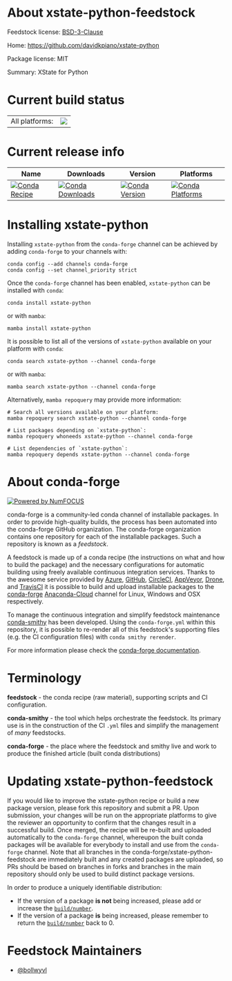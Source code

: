 About xstate-python-feedstock
=============================

Feedstock license: [BSD-3-Clause](https://github.com/conda-forge/xstate-python-feedstock/blob/main/LICENSE.txt)

Home: https://github.com/davidkpiano/xstate-python

Package license: MIT

Summary: XState for Python

Current build status
====================


<table><tr><td>All platforms:</td>
    <td>
      <a href="https://dev.azure.com/conda-forge/feedstock-builds/_build/latest?definitionId=19778&branchName=main">
        <img src="https://dev.azure.com/conda-forge/feedstock-builds/_apis/build/status/xstate-python-feedstock?branchName=main">
      </a>
    </td>
  </tr>
</table>

Current release info
====================

| Name | Downloads | Version | Platforms |
| --- | --- | --- | --- |
| [![Conda Recipe](https://img.shields.io/badge/recipe-xstate--python-green.svg)](https://anaconda.org/conda-forge/xstate-python) | [![Conda Downloads](https://img.shields.io/conda/dn/conda-forge/xstate-python.svg)](https://anaconda.org/conda-forge/xstate-python) | [![Conda Version](https://img.shields.io/conda/vn/conda-forge/xstate-python.svg)](https://anaconda.org/conda-forge/xstate-python) | [![Conda Platforms](https://img.shields.io/conda/pn/conda-forge/xstate-python.svg)](https://anaconda.org/conda-forge/xstate-python) |

Installing xstate-python
========================

Installing `xstate-python` from the `conda-forge` channel can be achieved by adding `conda-forge` to your channels with:

```
conda config --add channels conda-forge
conda config --set channel_priority strict
```

Once the `conda-forge` channel has been enabled, `xstate-python` can be installed with `conda`:

```
conda install xstate-python
```

or with `mamba`:

```
mamba install xstate-python
```

It is possible to list all of the versions of `xstate-python` available on your platform with `conda`:

```
conda search xstate-python --channel conda-forge
```

or with `mamba`:

```
mamba search xstate-python --channel conda-forge
```

Alternatively, `mamba repoquery` may provide more information:

```
# Search all versions available on your platform:
mamba repoquery search xstate-python --channel conda-forge

# List packages depending on `xstate-python`:
mamba repoquery whoneeds xstate-python --channel conda-forge

# List dependencies of `xstate-python`:
mamba repoquery depends xstate-python --channel conda-forge
```


About conda-forge
=================

[![Powered by
NumFOCUS](https://img.shields.io/badge/powered%20by-NumFOCUS-orange.svg?style=flat&colorA=E1523D&colorB=007D8A)](https://numfocus.org)

conda-forge is a community-led conda channel of installable packages.
In order to provide high-quality builds, the process has been automated into the
conda-forge GitHub organization. The conda-forge organization contains one repository
for each of the installable packages. Such a repository is known as a *feedstock*.

A feedstock is made up of a conda recipe (the instructions on what and how to build
the package) and the necessary configurations for automatic building using freely
available continuous integration services. Thanks to the awesome service provided by
[Azure](https://azure.microsoft.com/en-us/services/devops/), [GitHub](https://github.com/),
[CircleCI](https://circleci.com/), [AppVeyor](https://www.appveyor.com/),
[Drone](https://cloud.drone.io/welcome), and [TravisCI](https://travis-ci.com/)
it is possible to build and upload installable packages to the
[conda-forge](https://anaconda.org/conda-forge) [Anaconda-Cloud](https://anaconda.org/)
channel for Linux, Windows and OSX respectively.

To manage the continuous integration and simplify feedstock maintenance
[conda-smithy](https://github.com/conda-forge/conda-smithy) has been developed.
Using the ``conda-forge.yml`` within this repository, it is possible to re-render all of
this feedstock's supporting files (e.g. the CI configuration files) with ``conda smithy rerender``.

For more information please check the [conda-forge documentation](https://conda-forge.org/docs/).

Terminology
===========

**feedstock** - the conda recipe (raw material), supporting scripts and CI configuration.

**conda-smithy** - the tool which helps orchestrate the feedstock.
                   Its primary use is in the construction of the CI ``.yml`` files
                   and simplify the management of *many* feedstocks.

**conda-forge** - the place where the feedstock and smithy live and work to
                  produce the finished article (built conda distributions)


Updating xstate-python-feedstock
================================

If you would like to improve the xstate-python recipe or build a new
package version, please fork this repository and submit a PR. Upon submission,
your changes will be run on the appropriate platforms to give the reviewer an
opportunity to confirm that the changes result in a successful build. Once
merged, the recipe will be re-built and uploaded automatically to the
`conda-forge` channel, whereupon the built conda packages will be available for
everybody to install and use from the `conda-forge` channel.
Note that all branches in the conda-forge/xstate-python-feedstock are
immediately built and any created packages are uploaded, so PRs should be based
on branches in forks and branches in the main repository should only be used to
build distinct package versions.

In order to produce a uniquely identifiable distribution:
 * If the version of a package **is not** being increased, please add or increase
   the [``build/number``](https://docs.conda.io/projects/conda-build/en/latest/resources/define-metadata.html#build-number-and-string).
 * If the version of a package **is** being increased, please remember to return
   the [``build/number``](https://docs.conda.io/projects/conda-build/en/latest/resources/define-metadata.html#build-number-and-string)
   back to 0.

Feedstock Maintainers
=====================

* [@bollwyvl](https://github.com/bollwyvl/)

